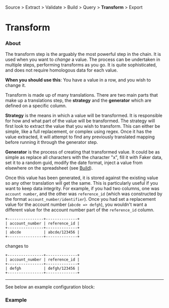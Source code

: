 Source > Extract > Validate > Build > Query > **Transform** > Export

Transform
=======

### About

The transform step is the arguably the most powerful step in the chain.  It is used when you want to *change* a value.
The process can be undertaken in multiple steps, performing transforms as you go. It is quite sophisticated, and does
not require homologous data for each value.

**When you should use this**: You have a value in a row, and you wish to change it.  

Transform is made up of many translations.  There are two main parts that make up a translations step, the 
**strategy** and the **generator** which are defined on a specific column.

**Strategy** is the means in which a value will be transformed. It is responsible for how and what part of the value 
will be transformed. The strategy will first look to extract the value that you wish to transform.  This can either
be simple, like a full replacement, or complex using regex.  Once it has the value extracted, it will attempt to find
any previously translated mapping before running it through the generator step.

**Generator** is the process of creating that transformed value.  It could be as simple as replace all characters with
the character "x", fill it with Faker data, set it to a random guid, modify the date format, inject a value from 
elsewhere on the spreadsheet (see [Build](../builder/main.md)).  

Once this value has been generated, it is stored against the existing value so any other translation will get the same.
This is particularly useful if you want to keep data integrity. For example, if you had two columns, one was `account
number`, and the other was `reference_id` (which was constructed by the format `account_number/identifier`).  Once you 
had set a replacement value for the account number (`abcde => defgh`), you wouldn't want a different value for the 
account number part of the `reference_id` column. 

```
+----------------+--------------+
| account_number | reference_id |
+----------------+--------------+
| abcde          | abcde/123456 |
+----------------+--------------+
```
changes to
```
+----------------+--------------+
| account_number | reference_id |
+----------------+--------------+
| defgh          | defgh/123456 |
+----------------+--------------+
```

---

See below an example configuration block:

### Example

